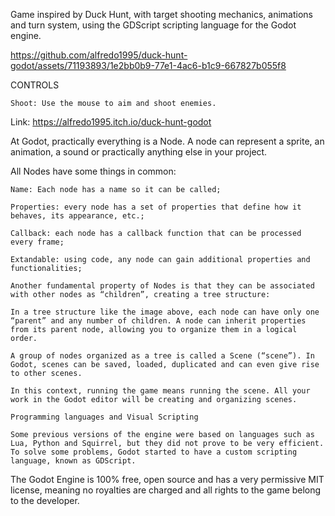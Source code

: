 Game inspired by Duck Hunt, with target shooting mechanics, animations and turn system, using the GDScript scripting language for the Godot engine.


https://github.com/alfredo1995/duck-hunt-godot/assets/71193893/1e2bb0b9-77e1-4ac6-b1c9-667827b055f8

CONTROLS

    Shoot: Use the mouse to aim and shoot enemies.

Link: https://alfredo1995.itch.io/duck-hunt-godot


At Godot, practically everything is a Node. A node can represent a sprite, an animation, a sound or practically anything else in your project.

All Nodes have some things in common:

    Name: Each node has a name so it can be called;

    Properties: every node has a set of properties that define how it behaves, its appearance, etc.;

    Callback: each node has a callback function that can be processed every frame;

    Extandable: using code, any node can gain additional properties and functionalities;

    Another fundamental property of Nodes is that they can be associated with other nodes as “children”, creating a tree structure:

    In a tree structure like the image above, each node can have only one “parent” and any number of children. A node can inherit properties from its parent node, allowing you to organize them in a logical order.

    A group of nodes organized as a tree is called a Scene (“scene”). In Godot, scenes can be saved, loaded, duplicated and can even give rise to other scenes.

    In this context, running the game means running the scene. All your work in the Godot editor will be creating and organizing scenes.

    Programming languages and Visual Scripting

    Some previous versions of the engine were based on languages such as Lua, Python and Squirrel, but they did not prove to be very efficient. To solve some problems, Godot started to have a custom scripting language, known as GDScript.

The Godot Engine is 100% free, open source and has a very permissive MIT license, meaning no royalties are charged and all rights to the game belong to the developer.


